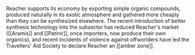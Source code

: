 Reacher supports its economy by exporting simple organic compounds, produced naturally in its exotic atmosphere and gathered more cheaply than they can be synthesized elsewhere. The recent introduction of better synthesis technology into the subsector has reduced Reacher's market ([[Aramis]] and [[Patinir]], once importers, now produce their own organics), and recent incidents of violence against offworlders have led the Travellers' Aid Society to declare Reacher an [[amber zone]].

